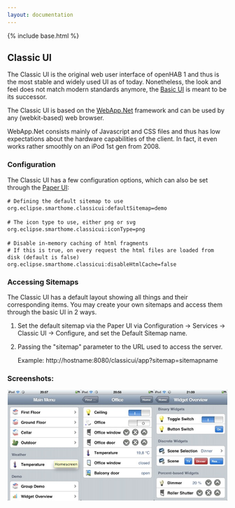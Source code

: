 ```yaml
---
layout: documentation
---
```


{% include base.html %}

## Classic UI

The Classic UI is the original web user interface of openHAB 1 and thus is the most stable and widely used UI as of today.
Nonetheless, the look and feel does not match modern standards anymore, the [Basic UI](../basic/readme.html) is meant to be its successor.

The Classic UI is based on the [WebApp.Net](http://webapp-net.com/) framework and can be used by any (webkit-based) web browser. 

WebApp.Net consists mainly of Javascript and CSS files and thus has low expectations about the hardware capabilities of the client. In fact, it even works rather smoothly on an iPod 1st gen from 2008.

### Configuration

The Classic UI has a few configuration options, which can also be set through the [Paper UI](../paper/readme.html):

```
# Defining the default sitemap to use
org.eclipse.smarthome.classicui:defaultSitemap=demo

# The icon type to use, either png or svg
org.eclipse.smarthome.classicui:iconType=png

# Disable in-memory caching of html fragments
# If this is true, on every request the html files are loaded from disk (default is false)
org.eclipse.smarthome.classicui:disableHtmlCache=false
```

### Accessing Sitemaps

The Classic UI has a default layout showing all things and their corresponding items. You may create your own sitemaps and access them through the basic UI in 2 ways.

1. Set the default sitemap via the Paper UI via Configuration -> Services -> Classic UI -> Configure, and set the Default Sitemap name.

2. Passing the "sitemap" parameter to the URL used to access the server.

      Example: http://hostname:8080/classicui/app?sitemap=sitemapname

### Screenshots:

![Screenshot](doc/screenshot.png)


